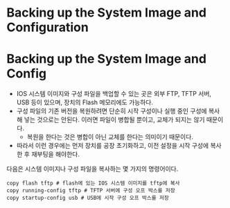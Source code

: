 # Backing up the System Image and Configuration
# Backing up the System Image and Config

- IOS 시스템 이미지와 구성 파일을 백업할 수 있는 곳은 외부 FTP, TFTP 서버, USB 등이 있으며, 장치의 Flash 메모리에도 가능하다.
- 구성 파일의 기존 버전을 복원하려면 단순히 시작 구성이나 실행 중인 구성에 복사해 넣는 것으로는 안된다. 이러면 파일이 병합될 뿐이고, 교체가 되지는 않기 때문이다.
	- 복원을 한다는 것은 병합이 아닌 교체를 한다는 의미이기 때문이다.
- 따라서 이런 경우에는 먼저 장치를 공장 초기화하고, 이전 설정을 시작 구성에 복사한 후 재부팅을 해야한다.

다음은 시스템 이미지나 구성 파일을 복사하는 몇 가지의 명령어이다.
```shell
copy flash tftp # flash에 있는 IOS 시스템 이미지를 tftp에 복사
copy running-config tftp # TFTP 서버에 구성 오프 박스를 저장
copy startup-config usb # USB에 시작 구성 오프 박스를 저장
```
